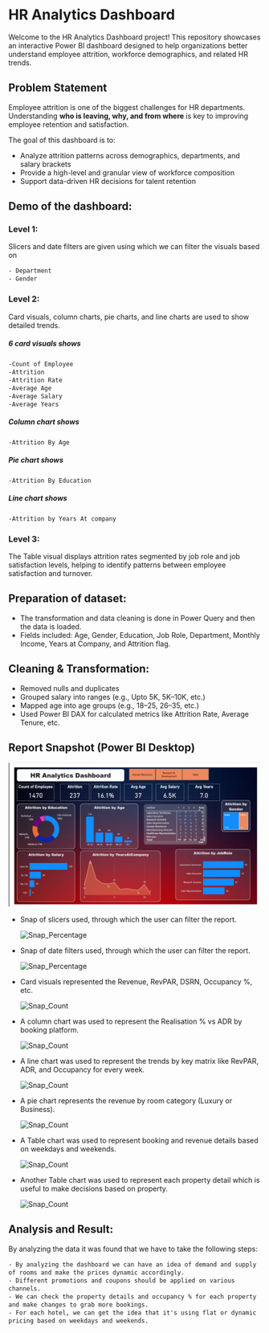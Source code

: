 # HR Analytics Dashboard

Welcome to the HR Analytics Dashboard project! This repository showcases an interactive Power BI dashboard designed to help organizations better understand employee attrition, workforce demographics, and related HR trends.


## Problem Statement

Employee attrition is one of the biggest challenges for HR departments. Understanding **who is leaving, why, and from where** is key to improving employee retention and satisfaction.

The goal of this dashboard is to:
- Analyze attrition patterns across demographics, departments, and salary brackets
- Provide a high-level and granular view of workforce composition
- Support data-driven HR decisions for talent retention


## Demo of the dashboard:

### Level 1: 
Slicers and date filters are given using which we can filter the visuals based on

	- Department
	- Gender	

### Level 2: 
Card visuals, column charts, pie charts, and line charts are used to show detailed trends.

##### 6 card visuals shows

	-Count of Employee
	-Attrition
	-Attrition Rate
	-Average Age
	-Average Salary
	-Average Years
 
 ##### Column chart shows

 	-Attrition By Age

  ##### Pie chart shows

  	-Attrition By Education

   ##### Line chart shows

   	-Attrition by Years At company

### Level 3: 
The Table visual displays attrition rates segmented by job role and job satisfaction levels, helping to identify patterns between employee satisfaction and turnover.

## Preparation of dataset:

- The transformation and data cleaning is done in Power Query and then the data is loaded.
- Fields included: Age, Gender, Education, Job Role, Department, Monthly Income, Years at Company, and Attrition flag.

## Cleaning & Transformation:

- Removed nulls and duplicates
- Grouped salary into ranges (e.g., Upto 5K, 5K–10K, etc.)
- Mapped age into age groups (e.g., 18–25, 26–35, etc.)
- Used Power BI DAX for calculated metrics like Attrition Rate, Average Tenure, etc.


## Report Snapshot (Power BI Desktop)
 
 ![Dashboard Preview](Dashoard_Snapshot.png)


- Snap of slicers used, through which the user can filter the report.

   ![Snap_Percentage](https://github.com/user-attachments/assets/903d019d-0029-43ea-b005-c0e21ebef49d)

- Snap of date filters used, through which the user can filter the report.

   ![Snap_Percentage](https://github.com/user-attachments/assets/9761135c-8667-4ca3-975c-01ea1472f24e)


- Card visuals represented the Revenue, RevPAR, DSRN, Occupancy %, etc.

  ![Snap_Count](https://github.com/user-attachments/assets/915a1108-4bde-4be0-9b09-3fb584fe3465)

 
- A column chart was used to represent the Realisation % vs ADR by booking platform.

  ![Snap_Count](https://github.com/user-attachments/assets/084beabf-a408-4a62-87f0-18d8f013c4c0) 


- A line chart was used to represent the trends by key matrix like RevPAR, ADR, and Occupancy for every week.               

  ![Snap_Count](https://github.com/user-attachments/assets/e75dbd07-f853-4ec6-ab1c-a989f7745f64) 


- A pie chart represents the revenue by room category (Luxury or Business).

  ![Snap_Count](https://github.com/user-attachments/assets/95f65d95-25b8-49c4-88f9-2c4c7811db45) 


- A Table chart was used to represent booking and revenue details based on weekdays and weekends.

  ![Snap_Count](https://github.com/user-attachments/assets/41c7ff49-ed73-4a73-80e5-b8cab601b068)


- Another Table chart was used to represent each property detail which is useful to make decisions based on property.

  ![Snap_Count](https://github.com/user-attachments/assets/9c6b01ce-e0a1-499b-a27f-c224e635f972)



## Analysis and Result:

By analyzing the data it was found that we have to take the following steps:

	- By analyzing the dashboard we can have an idea of demand and supply of rooms and make the prices dynamic accordingly.
	- Different promotions and coupons should be applied on various channels.
	- We can check the property details and occupancy % for each property and make changes to grab more bookings.
	- For each hotel, we can get the idea that it's using flat or dynamic pricing based on weekdays and weekends.
